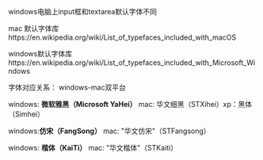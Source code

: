 windows电脑上input框和textarea默认字体不同

mac 默认字体库https://en.wikipedia.org/wiki/List_of_typefaces_included_with_macOS

windows默认字体库https://en.wikipedia.org/wiki/List_of_typefaces_included_with_Microsoft_Windows

字体对应关系： windows-mac双平台

windows: **微软雅黑（Microsoft YaHei）** mac: 华文细黑（STXihei）xp：黑体（Simhei）

windows:**仿宋（FangSong）** mac: "华文仿宋"（STFangsong）

windows: **楷体（KaiTi）** mac: "华文楷体"（STKaiti）

